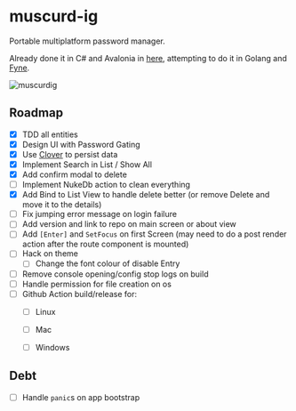 # muscurd-ig
Portable multiplatform password manager.

Already done it in C# and Avalonia in [here](https://github.com/vikkio88/muscurd-i), attempting to do it in Golang and [Fyne](https://fyne.io/).

![muscurdig](https://github.com/vikkio88/muscurd-ig/assets/248805/65588440-c687-4fe8-bd9c-ecefe7e0a89b)


## Roadmap
- [x] TDD all entities
- [x] Design UI with Password Gating
- [x] Use [Clover](https://github.com/ostafen/clover) to persist data
- [x] Implement Search in List / Show All
- [x] Add confirm modal to delete
- [ ] Implement NukeDb action to clean everything
- [x] Add Bind to List View to handle delete better (or remove Delete and move it to the details)
- [ ] Fix jumping error message on login failure
- [ ] Add version and link to repo on main screen or about view
- [ ] Add `[Enter]` and `SetFocus` on first Screen (may need to do a post render action after the route component is mounted)
- [ ] Hack on theme
    - [ ] Change the font colour of disable Entry
- [ ] Remove console opening/config stop logs on build
- [ ] Handle permission for file creation on os
- [ ] Github Action build/release for:
    - [ ] Linux
    - [ ] Mac
    - [ ] Windows


## Debt
- [ ] Handle `panic`s on app bootstrap

